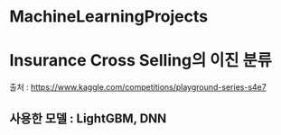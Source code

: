 # MachineLearningProjects

# Insurance Cross Selling의 이진 분류
출처 : https://www.kaggle.com/competitions/playground-series-s4e7

## 사용한 모델 : LightGBM, DNN
